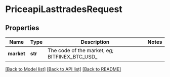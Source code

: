 # PriceapiLasttradesRequest

## Properties
Name | Type | Description | Notes
------------ | ------------- | ------------- | -------------
**market** | **str** | The code of the market, eg; BITFINEX_BTC_USD_ | 

[[Back to Model list]](../README.md#documentation-for-models) [[Back to API list]](../README.md#documentation-for-api-endpoints) [[Back to README]](../README.md)

